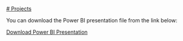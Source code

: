 <u> # Projects </u>

You can download the Power BI presentation file from the link below:

[Download Power BI Presentation](https://github.com/costellobrette/Projects/blob/main/Netflix%20Analysis.pbix)


